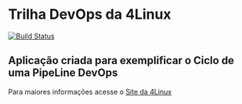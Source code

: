 # Trilha DevOps da 4Linux

<!-- Altere a Flag abaixo com sua URL do Travis -->
[![Build Status](https://travis-ci.com/Diego-Ch4m4X/DevOpsLab-HelloWorld.svg?branch=master)](https://travis-ci.com/Diego-Ch4m4X/DevOpsLab-HelloWorld)

## Aplicação criada para exemplificar o Ciclo de uma PipeLine DevOps


Para maiores informações acesse o [Site da 4Linux](https://www.4linux.com.br/cursos/devops)
